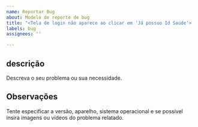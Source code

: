 ```yaml
---
name: Reportar Bug
about: Modelo de reporte de bug
title: "<Tela de login não aparece ao clicar em 'Já possuo Id Saúde'> ..."
labels: bug
assignees: ''

---
```


## **descrição**
Descreva o seu problema ou sua necessidade.

## **Observações**
Tente especificar a versão, aparelho, sistema operacional e se possível insira imagens ou vídeos do problema relatado.
